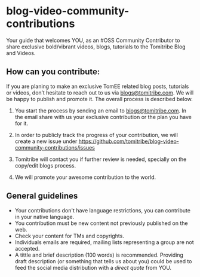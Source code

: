 # blog-video-community-contributions
Your guide that welcomes YOU, as an #OSS Community Contributor to share exclusive bold/vibrant videos, blogs, tutorials to the Tomitribe Blog and Videos.

## How can you contribute:
If you are planing to make an exclusive TomEE related blog posts, tutorials or videos, don’t hesitate to reach out to us via blogs@tomitribe.com. We will be happy to  publish and promote it. The overall process is described below.



1. You start the process by sending an email to blogs@tomitribe.com. In the email share with us your exclusive contribution or the plan you have for it.

2. In order to publicly track the progress of your contribution, we will create a new issue under https://github.com/tomitribe/blog-video-community-contributions/issues

3. Tomitribe will contact you if further review is needed, specially on the copy/edit blogs process.

4. We will promote your awesome contribution to the world.


## General guidelines

* Your contributions don't have language restrictions, you can contribute in your native language.
* You contribution must be new content not previously published on the web.
* Check your content for TMs and copyrights.
* Individuals emails are required, mailing lists representing a group are not accepted.
* A tittle and brief description (100 words) is recommended. Providing draft description (or something that tells us about you) could be used to feed the social media distribution with a *direct quote* from YOU. 

